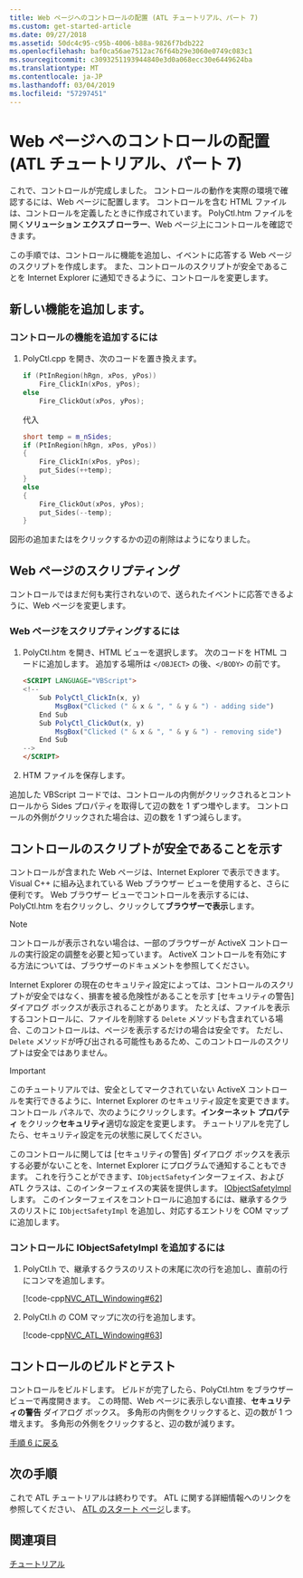 ```yaml
---
title: Web ページへのコントロールの配置 (ATL チュートリアル、パート 7)
ms.custom: get-started-article
ms.date: 09/27/2018
ms.assetid: 50dc4c95-c95b-4006-b88a-9826f7bdb222
ms.openlocfilehash: baf0ca56ae7512ac76f64b29e3060e0749c083c1
ms.sourcegitcommit: c3093251193944840e3d0a068ecc30e6449624ba
ms.translationtype: MT
ms.contentlocale: ja-JP
ms.lasthandoff: 03/04/2019
ms.locfileid: "57297451"
---
```

# <a name="putting-the-control-on-a-web-page-atl-tutorial-part-7"></a>Web ページへのコントロールの配置 (ATL チュートリアル、パート 7)

これで、コントロールが完成しました。 コントロールの動作を実際の環境で確認するには、Web ページに配置します。 コントロールを含む HTML ファイルは、コントロールを定義したときに作成されています。 PolyCtl.htm ファイルを開く**ソリューション エクスプ ローラー**、Web ページ上にコントロールを確認できます。

この手順では、コントロールに機能を追加し、イベントに応答する Web ページのスクリプトを作成します。 また、コントロールのスクリプトが安全であることを Internet Explorer に通知できるように、コントロールを変更します。

## <a name="adding-new-functionality"></a>新しい機能を追加します。

### <a name="to-add-control-features"></a>コントロールの機能を追加するには

1. PolyCtl.cpp を開き、次のコードを置き換えます。

    ```cpp
    if (PtInRegion(hRgn, xPos, yPos))
        Fire_ClickIn(xPos, yPos);
    else
        Fire_ClickOut(xPos, yPos);
    ```

    代入

    ```cpp
    short temp = m_nSides;
    if (PtInRegion(hRgn, xPos, yPos))
    {
        Fire_ClickIn(xPos, yPos);
        put_Sides(++temp);
    }
    else
    {
        Fire_ClickOut(xPos, yPos);
        put_Sides(--temp);
    }
    ```

図形の追加またはをクリックするかの辺の削除はようになりました。

## <a name="scripting-the-web-page"></a>Web ページのスクリプティング

コントロールではまだ何も実行されないので、送られたイベントに応答できるように、Web ページを変更します。

### <a name="to-script-the-web-page"></a>Web ページをスクリプティングするには

1. PolyCtl.htm を開き、HTML ビューを選択します。 次のコードを HTML コードに追加します。 追加する場所は `</OBJECT>` の後、`</BODY>` の前です。

    ```html
    <SCRIPT LANGUAGE="VBScript">
    <!--
        Sub PolyCtl_ClickIn(x, y)
            MsgBox("Clicked (" & x & ", " & y & ") - adding side")
        End Sub
        Sub PolyCtl_ClickOut(x, y)
            MsgBox("Clicked (" & x & ", " & y & ") - removing side")
        End Sub
    -->
    </SCRIPT>
    ```

1. HTM ファイルを保存します。

追加した VBScript コードでは、コントロールの内側がクリックされるとコントロールから Sides プロパティを取得して辺の数を 1 ずつ増やします。 コントロールの外側がクリックされた場合は、辺の数を 1 ずつ減らします。

## <a name="indicating-that-the-control-is-safe-for-scripting"></a>コントロールのスクリプトが安全であることを示す

コントロールが含まれた Web ページは、Internet Explorer で表示できます。Visual C++ に組み込まれている Web ブラウザー ビューを使用すると、さらに便利です。 Web ブラウザー ビューでコントロールを表示するには、PolyCtl.htm を右クリックし、クリックして**ブラウザーで表示**します。

> [!NOTE]
> コントロールが表示されない場合は、一部のブラウザーが ActiveX コントロールの実行設定の調整を必要と知っています。 ActiveX コントロールを有効にする方法については、ブラウザーのドキュメントを参照してください。

Internet Explorer の現在のセキュリティ設定によっては、コントロールのスクリプトが安全ではなく、損害を被る危険性があることを示す [セキュリティの警告] ダイアログ ボックスが表示されることがあります。 たとえば、ファイルを表示するコントロールに、ファイルを削除する `Delete` メソッドも含まれている場合、このコントロールは、ページを表示するだけの場合は安全です。 ただし、`Delete` メソッドが呼び出される可能性もあるため、このコントロールのスクリプトは安全ではありません。

> [!IMPORTANT]
> このチュートリアルでは、安全としてマークされていない ActiveX コントロールを実行できるように、Internet Explorer のセキュリティ設定を変更できます。 コントロール パネルで、次のようにクリックします。**インターネット プロパティ** をクリック**セキュリティ**適切な設定を変更します。 チュートリアルを完了したら、セキュリティ設定を元の状態に戻してください。

このコントロールに関しては [セキュリティの警告] ダイアログ ボックスを表示する必要がないことを、Internet Explorer にプログラムで通知することもできます。 これを行うことができます、`IObjectSafety`インターフェイス、および ATL クラスは、このインターフェイスの実装を提供します。 [IObjectSafetyImpl](../atl/reference/iobjectsafetyimpl-class.md)します。 このインターフェイスをコントロールに追加するには、継承するクラスのリストに `IObjectSafetyImpl` を追加し、対応するエントリを COM マップに追加します。

### <a name="to-add-iobjectsafetyimpl-to-the-control"></a>コントロールに IObjectSafetyImpl を追加するには

1. PolyCtl.h で、継承するクラスのリストの末尾に次の行を追加し、直前の行にコンマを追加します。

    [!code-cpp[NVC_ATL_Windowing#62](../atl/codesnippet/cpp/putting-the-control-on-a-web-page-atl-tutorial-part-7_1.h)]

1. PolyCtl.h の COM マップに次の行を追加します。

    [!code-cpp[NVC_ATL_Windowing#63](../atl/codesnippet/cpp/putting-the-control-on-a-web-page-atl-tutorial-part-7_2.h)]

## <a name="building-and-testing-the-control"></a>コントロールのビルドとテスト

コントロールをビルドします。 ビルドが完了したら、PolyCtl.htm をブラウザー ビューで再度開きます。 この時間、Web ページに表示しない直接、**セキュリティの警告** ダイアログ ボックス。 多角形の内側をクリックすると、辺の数が 1 つ増えます。 多角形の外側をクリックすると、辺の数が減ります。

[手順 6 に戻る](../atl/adding-a-property-page-atl-tutorial-part-6.md)

## <a name="next-steps"></a>次の手順

これで ATL チュートリアルは終わりです。 ATL に関する詳細情報へのリンクを参照してください、 [ATL のスタート ページ](../atl/active-template-library-atl-concepts.md)します。

## <a name="see-also"></a>関連項目

[チュートリアル](../atl/active-template-library-atl-tutorial.md)
